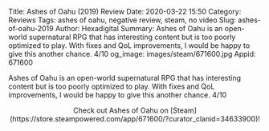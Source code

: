 Title: Ashes of Oahu (2019) Review
Date: 2020-03-22 15:50
Category: Reviews
Tags: ashes of oahu, negative review, steam, no video
Slug: ashes-of-oahu-2019
Author: Hexadigital
Summary: Ashes of Oahu is an open-world supernatural RPG that has interesting content but is too poorly optimized to play. With fixes and QoL improvements, I would be happy to give this another chance. 4/10
og_image: images/steam/671600.jpg
Appid: 671600

Ashes of Oahu is an open-world supernatural RPG that has interesting content but is too poorly optimized to play. With fixes and QoL improvements, I would be happy to give this another chance. 4/10

<center>Check out Ashes of Oahu on [Steam](https://store.steampowered.com/app/671600/?curator_clanid=34633900)!</center>